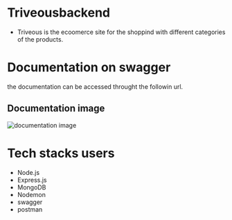 # Triveousbackend
- Triveous is the ecoomerce site for the shoppind with different categories of the products.

# Documentation on swagger

the documentation can be accessed throught the followin url.


<!--  -->
## Documentation image
<img src="" alt="documentation image ">

# Tech stacks users
- Node.js
- Express.js
- MongoDB
- Nodemon
- swagger
- postman
